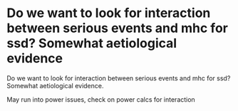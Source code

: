 # Do we want to look for interaction between serious events and mhc for ssd? Somewhat aetiological evidence
Do we want to look for interaction between serious events and mhc for ssd? Somewhat aetiological evidence.

May run into power issues, check on power calcs for interaction

<!-- #Life -->

<!-- {BearID:58BD15E4-2EBA-4748-AA2A-9ABB7162E4A2-15756-0000130356B04DDA} -->
